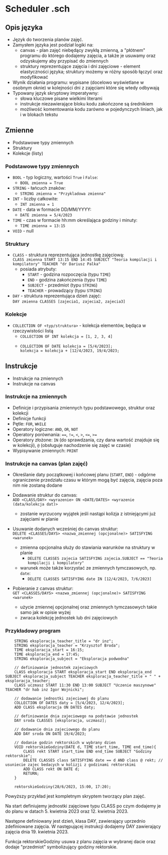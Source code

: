 # Scheduler .sch

## Opis języka
    
 - Język do tworzenia planów zajęć.
 - Zamysłem języka jest podział logiki na:
    - canvas - plan zajęć niebędący zwykłą zmienną, a "płótnem" programu do którego dodajemy zajęcia, a także je usuwamy oraz odzyskujemy aby przypisać do zmiennych
    - struktury reprezentujące zajęcia i dni zajęciowe - element elastyczności języka; struktury możemy w różny sposób łączyć oraz modyfikować
 - Wynik działania programu: wypisane (docelowo wyświetlane w osobnym oknie) w kolejności dni z zajęciami które się wtedy odbywają 
 - Typowany język skryptowy imperatywny:
    - słowa kluczowe pisane wielkimi literami
    - instrukcje niezawierające bloku kodu zakończone są średnikiem
    - możliwość komentowania kodu zarówno w pojedynczych liniach, jak i w blokach tekstu

## Zmienne
 - Podstawowe typy zmiennych
 - Struktury
 - Kolekcje (listy)
### Podstawowe typy zmiennych
 - `BOOL` - typ logiczny, wartości `True` i `False`:
    - `BOOL zmienna = True`
 - `STRING` - łańcuch znaków:
    - `STRING zmienna = "Przykladowa zmienna"`
 - `INT` - liczby całkowite:
    - `INT zmienna = 1`
 - `DATE` - data w formacie DD/MM/YYYY:
    - `DATE zmienna = 5/4/2023`
 - `TIME` - czas w formacie hh:mm określająca godziny i minuty:
    - `TIME zmienna = 13:15`
 - `VOID` - null
### Struktury
 - `CLASS` - struktura reprezentująca jednostkę zajęciową:\
 `CLASS zmienna START 13:15 END 14:45 SUBJECT "Teoria kompilacji i kompilatory" TEACHER "dr Dariusz Palka"`
    - posiada atrybuty:
        - `START` - godzina rozpoczęcia (typu `TIME`)
        - `END` - godzina zakończenia (typu `TIME`)
        - `SUBJECT` - przedmiot (typu `STRING`)
        - `TEACHER` - prowadzący (typu `STRING`)
 - `DAY` - struktura reprezentująca dzień zajęć:\
 `DAY zmienna CLASSES [zajecia1, zajecia2, zajecia3]`
 ### Kolekcje
 - `COLLECTION OF <typ/struktura>` - kolekcja elementów, będąca w rzeczywistości listą
    - `COLLECTION OF INT kolekcja = [1, 2, 3, 4]`
    - ```
      COLLECTION OF DATE kolekcja = [5/4/2023];
      kolekcja = kolekcja + [12/4/2023, 19/4/2023;
      ```
  
## Instrukcje
 - Instrukcje na zmiennych
 - Instrukcje na canvas
    
### Instrukcje na zmiennych
 - Definicje i przypisania zmiennych typu podstawowego, struktur oraz kolekcji
 - Definicje funkcji
 - Pętle: `FOR`, `WHILE`
 - Operatory logiczne: `AND`, `OR`, `NOT`
 - Operatory porównania: `==`, `!=`, `<`, `>`, `<=`, `>=`
 - Operatory złożone: `IN` (do sprawdzania, czy dana wartość znajduje się w kolekcji), `@` (obsługuje nachodzenie się zajęć w czasie)
 - Wypisywanie zmiennych: `PRINT`

### Instrukcje na canvas (plan zajęć)
 - Określanie daty początkowej i końcowej planu (`START`, `END`) - odgórne ograniczenie przedziału czasu w którym mogą być zajęcia, zajęcia poza nim nie zostaną dodane
 - Dodawanie struktur do canvas:\
 `ADD <CLASS/DAY> <wyrazenie> ON <DATE/DATES> <wyrazenie (data/kolekcja dat)>`
    - zostanie wyrzucony wyjątek jeśli nastąpi kolizja z istniejącymi już zajęciami w planie
 - Usuwanie dodanych wcześniej do canvas struktur:\
 `DELETE <CLASSES/DAYS> <nazwa_zmiennej (opcjonalne)> SATISFYING <warunek>`
    - zmienna opcjonalna służy do stawiania warunków na struktury w planie
        - `DELETE CLASSES zajecia SATISFYING zajecia.SUBJECT == "Teoria kompilacji i kompilatory"`
    - warunek może także korzystać ze zmiennych tymczasowych, np. `date`:
        - `DELETE CLASSES SATISFYING date IN [12/4/2023, 7/6/2023]`
    
 - Pobieranie z canvas struktur:\
 `GET <CLASSES/DAYS> <nazwa_zmiennej (opcjonalne)> SATISFYING <warunek>` 
    - użycie zmiennej opcjonalnej oraz zmiennych tymczasowych takie samo jak w opisie wyżej
    - zwraca kolekcję jednostek lub dni zajęciowych

  
    
### Przykładowy program
        STRING eksploracja_teacher_title = "dr inz";
        STRING eksploracja_teacher = "Krzysztof Broda";
        TIME eksploracja_start = 16:15;
        TIME eksploracja_end = 17:45;
        STRING eksploracja_subject = "Eksploracja podwodna"

        // definiowanie jednostek zajeciowych
        CLASS eksploracja START eksploracja_start END eksploracja_end SUBJECT eksploracja_subject TEACHER eksploracja_teacher_title + " " + eksploracja_teacher;
        CLASS uczmasz START 11:30 END 13:00 SUBJECT "Uczenie maszynowe" TEACHER "dr hab inz Igor Wojnicki";

        // dodawanie jednostki zajeciowej do planu
        COLLECTION OF DATES daty = [5/4/2023, 12/4/2023];
        ADD CLASS eksploracja ON DATES daty;

        // definiowanie dnia zajeciowego na podstawie jednostek
        DAY sroda CLASSES [eksploracja, uczmasz];

        // dodawanie dnia zajeciowego do planu
        ADD DAY sroda ON DATE 19/4/2023;
    
        // dodanie godzin rektorskich w wybrany dzien
        VOID rektorskieGodziny(DATE d, TIME start_time, TIME end_time){
            CLASS rekt START start_time END end_time SUBJECT "Godziny rektorskie";
            DELETE CLASSES class SATISFYING date == d AND class @ rekt; // usuniecie zajec bedacych w kolizji z godzinami rektorskimi
            ADD CLASS rekt ON DATE d;
            RETURN;
        }
    
        rektorskieGodziny(28/6/2023, 15:00, 17:20);
        
        
        
Powyższy przykład jest kompletnym skryptem tworzący plan zajęć.

Na start definiujemy jednostki zajęciowe typu CLASS po czym dodajemy je do planu w datach 5. kwietnia 2023 oraz 12. kwietnia 2023.

Następne definiowany jest dzień, klasa DAY, zawierający uprzednio zdefiniowane zajęcia. W następującej instrukcji dodajemy DAY zawierający zajęcia dnia 19. kwietnia 2023.

Funkcja rektorskieGodziny usuwa z planu zajęcia w wybranej dacie oraz dodaje "przedmiot" symbolizujący godziny rektorskie. 
